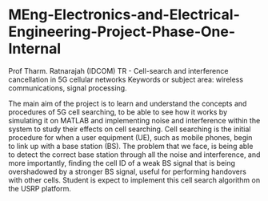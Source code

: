 # MEng-Electronics-and-Electrical-Engineering-Project-Phase-One-Internal

Prof Tharm. Ratnarajah (IDCOM)
TR - Cell-search and interference cancellation in 5G cellular networks
Keywords or subject area: wireless communications, signal processing.

The main aim of the project is to learn and understand the concepts and procedures of 5G cell
searching, to be able to see how it works by simulating it on MATLAB and implementing noise and
interference within the system to study their effects on cell searching. Cell searching is the initial
procedure for when a user equipment (UE), such as mobile phones, begin to link up with a base station
(BS). The problem that we face, is being able to detect the correct base station through all the noise
and interference, and more importantly, finding the cell ID of a weak BS signal that is being overshadowed by a stronger BS signal, useful for performing handovers with other cells. Student is expect to
implement this cell search algorithm on the USRP platform.
